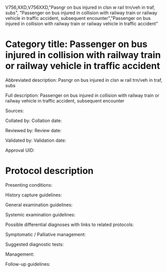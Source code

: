 V756,XXD,V756XXD,"Pasngr on bus injured in clsn w rail trn/veh in traf, subs", "Passenger on bus injured in collision with railway train or railway vehicle in traffic accident, subsequent encounter","Passenger on bus injured in collision with railway train or railway vehicle in traffic accident"
# Category title: Passenger on bus injured in collision with railway train or railway vehicle in traffic accident

Abbreviated description: Pasngr on bus injured in clsn w rail trn/veh in traf, subs

Full description: Passenger on bus injured in collision with railway train or railway vehicle in traffic accident, subsequent encounter

Sources:

Collated by:
Collation date:

Reviewed by:
Review date:

Validated by:
Validation date:

Approval UID:

# Protocol description

Presenting conditions:

History capture guidelines:

General examination guidelines:

Systemic examination guidelines:

Possible differential diagnoses with links to related protocols:

Symptomatic / Palliative management:

Suggested diagnostic tests:

Management:

Follow-up guidelines:
